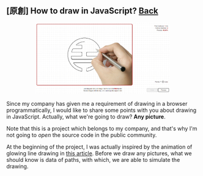 ## [原創] How to draw in JavaScript? [Back](./../post.md)

<p align="center"><img width="70%" src="./preview.png" alt="draw in javascript" /></p>

Since my company has given me a requirement of drawing in a browser programmatically, I would like to share some points with you about drawing in JavaScript. Actually, what we're going to draw? **Any picture**.

Note that this is a project which belongs to my company, and that's why I'm not going to *open* the source code in the public community.

At the beginning of the project, I was actually inspired by the animation of glowing line drawing in [this article](./../../Programming/JavaScript/webgl/canvas/line_drawing/line_drawing.md). Before we draw any pictures, what we should know is data of paths, with which, we are able to simulate the drawing.